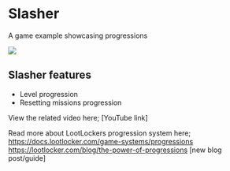 # Slasher
A game example showcasing progressions

![](https://github.com/LootLocker/slasher/blob/main/slasherGameplay.gif)

## Slasher features
- Level progression
- Resetting missions progression

View the related video here;
[YouTube link]

Read more about LootLockers progression system here;
https://docs.lootlocker.com/game-systems/progressions
https://lootlocker.com/blog/the-power-of-progressions
[new blog post/guide]
